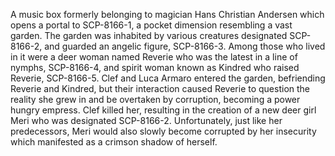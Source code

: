 A music box formerly belonging to magician Hans Christian Andersen which opens a portal to SCP-8166-1, a pocket dimension resembling a vast garden. The garden was inhabited by various creatures designated SCP-8166-2, and guarded an angelic figure, SCP-8166-3. Among those who lived in it were a deer woman named Reverie who was the latest in a line of nymphs, SCP-8166-4, and spirit woman known as Kindred who raised Reverie, SCP-8166-5. Clef and Luca Armaro entered the garden, befriending Reverie and Kindred, but their interaction caused Reverie to question the reality she grew in and be overtaken by corruption, becoming a power hungry empress. Clef killed her, resulting in the creation of a new deer girl Meri who was designated SCP-8166-2. Unfortunately, just like her predecessors, Meri would also slowly become corrupted by her insecurity which manifested as a crimson shadow of herself.
